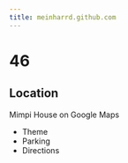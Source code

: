 ```yaml
---
title: meinharrd.github.com
---
```


# 46

## Location
Mimpi House on Google Maps

* Theme
* Parking
* Directions
